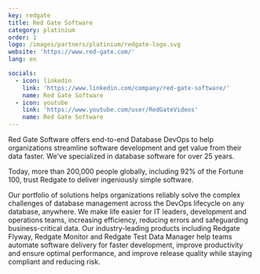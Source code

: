 ```yaml
---
key: redgate
title: Red Gate Software
category: platinium
order: 1
logo: /images/partners/platinium/redgate-logo.svg
website: 'https://www.red-gate.com/'
lang: en

socials:
  - icon: linkedin
    link: 'https://www.linkedin.com/company/red-gate-software/'
    name: Red Gate Software
  - icon: youtube
    link: 'https://www.youtube.com/user/RedGateVideos'
    name: Red Gate Software
---
```

Red Gate Software offers end-to-end Database DevOps to help organizations streamline software development and get value from their data faster. We've specialized in database software for over 25 years.

Today, more than 200,000 people globally, including 92% of the Fortune 100, trust Redgate to deliver ingeniously simple software.

Our portfolio of solutions helps organizations reliably solve the complex challenges of database management across the DevOps lifecycle on any database, anywhere. We make life easier for IT leaders, development and operations teams, increasing efficiency, reducing errors and safeguarding business-critical data. Our industry-leading products including Redgate Flyway, Redgate Monitor and Redgate Test Data Manager help teams automate software delivery for faster development, improve productivity and ensure optimal performance, and improve release quality while staying compliant and reducing risk.